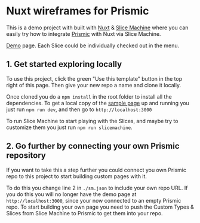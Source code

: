 # Nuxt wireframes for Prismic

This is a demo project with built with [Nuxt](https://nuxtjs.org/) & [Slice Machine](https://www.slicemachine.dev/) where you can easily try how to integrate [Prismic](https://prismic.io/) with Nuxt via Slice Machine.

[Demo](https://nuxt-wireframes.vercel.app/) page. Each Slice could be individually checked out in the menu.

## 1. Get started exploring locally

To use this project, click the green "Use this template" button in the top right of this page. Then give your new repo a name and clone it locally.

Once cloned you do a `npm install` in the root folder to install all the dependencies. To get a local copy of the [sample page](https://nuxt-wireframes.vercel.app/) up and running you just run `npm run dev`, and then go to `http://localhost:3000`

To run Slice Machine to start playing with the Slices, and maybe try to customize them you just run `npm run slicemachine`.

## 2. Go further by connecting your own Prismic repository

If you want to take this a step further you could connect you own Prismic repo to this project to start building custom pages with it.

To do this you change line 2 in `./sm.json` to include your own repo URL. If you do this you will no longer have the demo page at `http://localhost:3000`, since your now connected to an empty Prismic repo. To start building your own page you need to push the Custom Types & Slices from Slice Machine to Prismic to get them into your repo.
